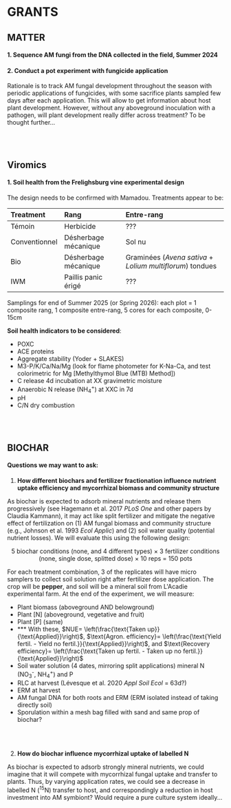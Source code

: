 # GRANTS

## MATTER

#### 1. Sequence AM fungi from the DNA collected in the field, Summer 2024

#### 2. Conduct a pot experiment with fungicide application
Rationale is to track AM fungal development throughout the season with periodic applications of fungicides, with some sacrifice plants sampled few days after each application. This will allow to get information about host plant development. However, without any aboveground inoculation with a pathogen, will plant development really differ across treatment? To be thought further...


<br><br>

## Viromics

#### 1. Soil health from the Frelighsburg vine experimental design

The design needs to be confirmed with Mamadou. Treatments appear to be:

|Treatment|Rang|Entre-rang|
|:---|:-----|:--------|
|Témoin|Herbicide|???|
|Conventionnel|Désherbage mécanique|Sol nu|
|Bio|Désherbage mécanique|Graminées (*Avena sativa* + *Lolium multiflorum*) tondues|
|IWM|Paillis panic érigé|???|

Samplings for end of Summer 2025 (or Spring 2026): each plot = 1 composite rang, 1 composite entre-rang, 5 cores for each composite, 0-15cm

**Soil health indicators to be considered**:
* POXC
* ACE proteins
* Aggregate stability (Yoder + SLAKES)
* M3-P/K/Ca/Na/Mg (look for flame photometer for K-Na-Ca, and test colorimetric for Mg [Methylthymol Blue (MTB) Method])
* C release 4d incubation at XX gravimetric moisture
* Anaerobic N release (NH<sub>4</sub><sup>+</sup>) at XXC in 7d
* pH
* C/N dry combustion 

<br><br>

## BIOCHAR

#### **Questions we may want to ask**:

1. **How different biochars and fertilizer fractionation influence nutrient uptake efficiency and mycorrhizal biomass and community structure**

As biochar is expected to adsorb mineral nutrients and release them progressively (see Hagemann et al. 2017 *PLoS One* and other papers by Claudia Kammann), it may act like split fertilizer and mitigate the negative effect of fertilization on (1) AM fungal biomass and community structure (e.g., Johnson et al. 1993 *Ecol Applic*) and (2) soil water quality (potential nutrient losses). We will evaluate this using the following design:

<center>5 biochar conditions (none, and 4 different types) × 3 fertilizer conditions (none, single dose, splitted dose) × 10 reps = 150 pots </center>

For each treatment combination, 3 of the replicates will have micro samplers to collect soil solution right after fertilizer dose application. The crop will be **pepper**, and soil will be a mineral soil from L'Acadie experimental farm. At the end of the experiment, we will measure:

* Plant biomass (aboveground AND belowground)
* Plant [N] (aboveground, vegetative and fruit)
* Plant [P] (same)
* *** With these, $NUE= \left(\frac{\text{Taken up}}{\text{Applied}}\right)$,
$\text{Agron. efficiency}= \left(\frac{\text{Yield fertil. - Yield no fertil.}}{\text{Applied}}\right)$, and $\text{Recovery efficiency}= \left(\frac{\text{Taken up fertil. - Taken up no fertil.}}{\text{Applied}}\right)$
* Soil water solution (4 dates, mirroring split applications) mineral N (NO<sub>3</sub><sup>-</sup>, NH<sub>4</sub><sup>+</sup>) and P
* RLC at harvest (Lévesque et al. 2020 *Appl Soil Ecol* = 63d?)
* ERM at harvest
* AM fungal DNA for both roots and ERM (ERM isolated instead of taking directly soil)
* Sporulation within a mesh bag filled with sand and same prop of biochar?

<br><br>

2. **How do biochar influence mycorrhizal uptake of labelled N**

As biochar is expected to adsorb strongly mineral nutrients, we could imagine that it will compete with mycorrhizal fungal uptake and transfer to plants. Thus, by varying application rates, we could see a decrease in labelled N (<sup>15</sup>N) transfer to host, and correspondingly a reduction in host investment into AM symbiont? Would require a pure culture system ideally...

